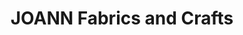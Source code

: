 ---
title: "JOANN Fabrics and Crafts"
url: /five-mile-shopping-center/joann-fabrics-and-crafts/
shop: craft
---